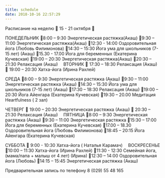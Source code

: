 ```yaml
---
title: schedule
date: 2018-10-16 22:57:29
---
```

Расписание на неделю
🔷 15 - 21 октября 🔷

ПОНЕДЕЛЬНИК
🔸8:00 – 9:30 Энергетическая растяжка(Акаш)
🔸9:30 – 11:00 Энергетическая растяжка(Акаш)
🔸12:30 - 14:00 Оздоровительная йога (Любовь Филимонова)
🔸14:30 – 15:30 Йога ума для школьников (7-15 лет) (Акаш)
🔸15.30 - 17.00 Йога для беременных (Екатерина Кучевская)
🔸19:00 – 20:30 Энергетическая растяжка(Акаш)
🔸20:30 – 21:30 Релаксация (Акаш)
⠀
ВТОРНИК
🔷 17:30 – 18:30 Релаксация (Акаш)
🔷 19:00 – 20:30 Хатха-йога (Ирина Рахлей) ⠀

СРЕДА
🔸8:00 – 9:30 Энергетическая растяжка (Акаш)
🔸9:30 – 11:00 Энергетическая растяжка (Акаш)
🔸14:30 – 15:30 Йога ума для школьников (7-15 лет) (Акаш)
🔸17:30 – 18:30 Релаксация (Акаш)
🔸19:00 – 20:30 Йога Айенгара (Екатерина Кучевская)
🔸19:30 – 20.00 Медитация Heartfulness ( 2 зал)

ЧЕТВЕРГ
🔷 19:00 – 20:30 Энергетическая растяжка (Акаш)
🔷 20:30 – 21:30 Релаксация (Акаш)
⠀
ПЯТНИЦА
🔸8:00 – 9:30 Энергетическая растяжка (Акаш)
🔸9:30 – 11:00 Энергетическая растяжка
🔸15:30 – 17:00 Йога для беременных (Екатерина Кучевская)
🔸17.00 – 18.30 Оздоровительная йога (Любовь Филимонова)
🔸18:45 – 20:15 Йога Айенгара (Екатерина Кучевская)

CУББОТА
🔷 9:00 - 10:30 Хатха-йога ( Наталья Карамач)
⠀
ВОСКРЕСЕНЬЕ
🔸10:00 – 11:30 Хатха-йога (Ирина Рахлей)
🔸11:30 - 12:30 Семейная йога, (мама/папа + малыш от 4 лет) (Ирина)
🔸12:30 – 14:00 Оздоровительная йога (Любовь)
🔸14:15 – 15:45 Энергетическая растяжка (Акаш)

Предварительная запись по телефону 8 (029) 55 48 165